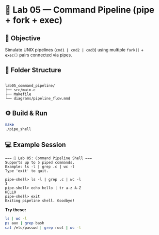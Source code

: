 # 🧪 Lab 05 — Command Pipeline (pipe + fork + exec)

## 🎯 Objective
Simulate UNIX pipelines (`cmd1 | cmd2 | cmd3`) using multiple `fork()` + `exec()` pairs connected via pipes.

## 🧱 Folder Structure
```

lab05_command_pipeline/
├── src/main.c
├── Makefile
└── diagrams/pipeline_flow.mmd

````

## ⚙️ Build & Run
```bash
make
./pipe_shell
````

## 💻 Example Session

```
=== 🧪 Lab 05: Command Pipeline Shell ===
Supports up to 5 piped commands.
Example: ls -l | grep .c | wc -l
Type 'exit' to quit.

pipe-shell> ls -l | grep .c | wc -l
3
pipe-shell> echo hello | tr a-z A-Z
HELLO
pipe-shell> exit
Exiting pipeline shell. Goodbye!
```

**Try these:**

```bash
ls | wc -l
ps aux | grep bash
cat /etc/passwd | grep root | wc -l
```

